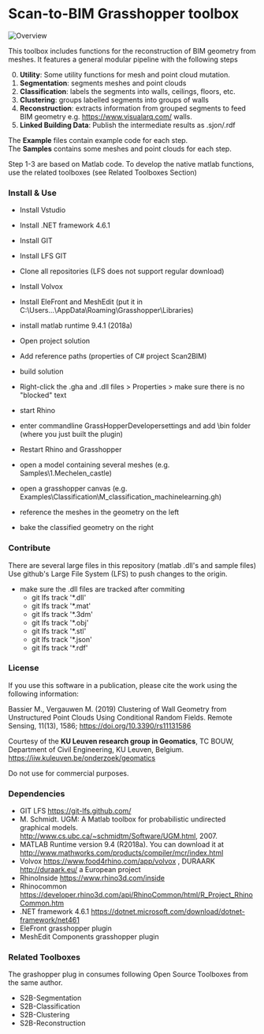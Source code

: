 # Scan-to-BIM Grasshopper toolbox

![Overview](https://github.com/Saiga1105/Scan-to-BIM-Grasshopper/blob/master/Pics/Overview.PNG)

This toolbox includes functions for the reconstruction of BIM geometry from meshes.
It features a general modular pipeline with the following steps

0. **Utility**: Some utility functions for mesh and point cloud mutation.
1. **Segmentation**: segments meshes and point clouds
2. **Classification**: labels the segments into walls, ceilings, floors, etc.
3. **Clustering**: groups labelled segments into groups of walls
4. **Reconstruction**: extracts information from grouped segments to feed BIM geometry e.g. https://www.visualarq.com/ walls.
5. **Linked Building Data**: Publish the intermediate results as .sjon/.rdf
 
The **Example** files contain example code for each step.  
The **Samples** contains some meshes and point clouds for each step.

Step 1-3 are based on Matlab code. To develop the native matlab functions, use the related toolboxes (see Related Toolboxes Section)

### Install & Use

* Install Vstudio
* Install .NET framework 4.6.1
* Install GIT
* Install LFS GIT
* Clone all repositories (LFS does not support regular download)
* Install Volvox 
* Install EleFront and MeshEdit (put it in C:\Users\...\AppData\Roaming\Grasshopper\Libraries)
* install matlab runtime 9.4.1 (2018a)
* Open project solution
* Add reference paths (properties of C# project Scan2BIM)
* build solution
* Right-click the .gha and .dll files > Properties > make sure there is no "blocked" text 
* start Rhino
* enter commandline GrassHopperDevelopersettings and add \bin folder (where you just built the plugin)
* Restart Rhino and Grasshopper

* open a model containing several meshes (e.g. Samples\1.Mechelen_castle\)
* open a grasshopper canvas (e.g. Examples\Classification\M_classification_machinelearning.gh)
* reference the meshes in the geometry on the left
* bake the classified geometry on the right

### Contribute
There are several large files in this repository (matlab .dll's and sample files)
Use github's Large File System (LFS) to push changes to the origin.

* make sure the .dll files are tracked after commiting
	* git lfs track '*.dll'
	* git lfs track '*.mat'
	* git lfs track '*.3dm'
	* git lfs track '*.obj'
	* git lfs track '*.stl'
	* git lfs track '*.json'
	* git lfs track '*.rdf'
	
### License 
If you use this software in a publication, please cite the work using the following information:

Bassier M., Vergauwen M. (2019) Clustering of Wall Geometry from Unstructured Point Clouds Using Conditional Random Fields. 
Remote Sensing, 11(13), 1586; https://doi.org/10.3390/rs11131586

Courtesy of the **KU Leuven research group in Geomatics**, TC BOUW, Department of Civil Engineering, KU Leuven, Belgium. https://iiw.kuleuven.be/onderzoek/geomatics

Do not use for commercial purposes.

### Dependencies
* GIT LFS https://git-lfs.github.com/
* M. Schmidt. UGM: A Matlab toolbox for probabilistic undirected graphical models. http://www.cs.ubc.ca/~schmidtm/Software/UGM.html, 2007.
* MATLAB Runtime version 9.4 (R2018a). You can download it at http://www.mathworks.com/products/compiler/mcr/index.html
* Volvox https://www.food4rhino.com/app/volvox , DURAARK http://duraark.eu/ a European project
* RhinoInside https://www.rhino3d.com/inside
* Rhinocommon https://developer.rhino3d.com/api/RhinoCommon/html/R_Project_RhinoCommon.htm
* .NET framework 4.6.1 https://dotnet.microsoft.com/download/dotnet-framework/net461
* EleFront grasshopper plugin
* MeshEdit Components grasshopper plugin

### Related Toolboxes
The grashopper plug in consumes following Open Source Toolboxes from the same author.

* S2B-Segmentation  
* S2B-Classification  
* S2B-Clustering  
* S2B-Reconstruction  

